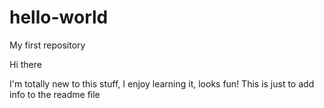 # hello-world
My first repository

Hi there

I'm totally new to this stuff, I enjoy learning it, looks fun!
This is just to add info to the readme file
